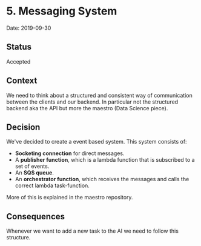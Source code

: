 # 5. Messaging System

Date: 2019-09-30

## Status

Accepted

## Context

We need to think about a structured and consistent way of communication
between the clients and our backend. In particular not the structured
backend aka the API but more the maestro (Data Science piece).

## Decision

We've decided to create a event based system. 
This system consists of:
- **Socketing connection** for direct messages.
- A **publisher function**, which is a lambda function that is subscribed to
  a set of events.
- An **SQS queue**.
- An **orchestrator function**, which receives the messages and calls the
  correct lambda task-function. 
  
More of this is explained in the maestro repository.

## Consequences

Whenever we want to add a new task to the AI we need to follow this
structure.
